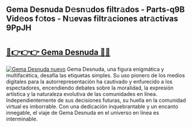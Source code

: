## Gema Desnuda D𝚎sn𝚞dos filtr𝚊dos - Parts-q9B Vid𝚎os f𝚘tos - N𝚞evas filtr𝚊ciones atr𝚊ctivas 9PpJH

# <h2><a href="http://mb4xfh.tromn.icu/?c=Gema+Desnuda">🔗👉👉👉 Gema Desnuda 🔗🔗</a></h2>

[![Gema Desnuda nuevo](https://i.imgur.com/pEAQMta.gif)](http://mb4xfh.tromn.icu/?c=Gema+Desnuda)
Gema Desnuda, una figura enigmática y multifacética, desafía las etiquetas simples. Su uso pionero de los medios digitales para la autorrepresentación ha cautivado y enfurecido a los espectadores, encendiendo debates sobre la moralidad, la expresión artística y la naturaleza evolutiva de las comunidades en línea. Independientemente de sus decisiones futuras, su huella en la comunidad virtual es imborrable. Con una dedicación inquebrantable y un encanto innegable, el viaje de Gema Desnuda en el universo en línea es interminable.
